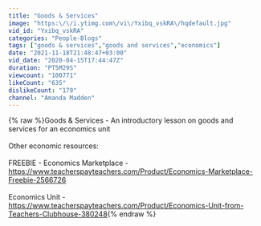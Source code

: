 ```yaml
---
title: "Goods & Services"
image: "https:\/\/i.ytimg.com\/vi\/Yxibq_vskRA\/hqdefault.jpg"
vid_id: "Yxibq_vskRA"
categories: "People-Blogs"
tags: ["goods & services","goods and services","economics"]
date: "2021-11-18T21:48:47+03:00"
vid_date: "2020-04-15T17:44:47Z"
duration: "PT5M29S"
viewcount: "100771"
likeCount: "635"
dislikeCount: "179"
channel: "Amanda Madden"
---
```

{% raw %}Goods &amp; Services - An introductory lesson on goods and services for an economics unit<br /><br />Other economic resources:<br /><br />FREEBIE - Economics Marketplace - <a rel="nofollow" target="blank" href="https://www.teacherspayteachers.com/Product/Economics-Marketplace-Freebie-2566726">https://www.teacherspayteachers.com/Product/Economics-Marketplace-Freebie-2566726</a><br /><br />Economics Unit - <a rel="nofollow" target="blank" href="https://www.teacherspayteachers.com/Product/Economics-Unit-from-Teachers-Clubhouse-380248">https://www.teacherspayteachers.com/Product/Economics-Unit-from-Teachers-Clubhouse-380248</a>{% endraw %}
